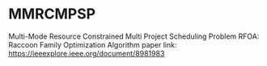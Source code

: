 # MMRCMPSP
Multi-Mode Resource Constrained Multi Project Scheduling Problem 
RFOA: Raccoon Family Optimization Algorithm
paper link: https://ieeexplore.ieee.org/document/8981983
